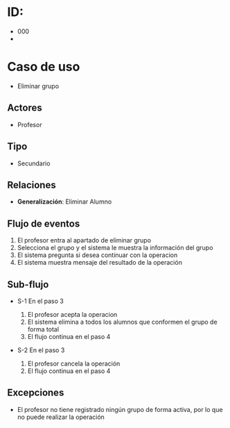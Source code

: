 # ID: 
- 000
- 
# Caso de uso        
 * Eliminar grupo
   
## Actores
  - Profesor
    
## Tipo
- Secundario

## Relaciones
- **Generalización**: Eliminar Alumno

## Flujo de eventos
1. El profesor entra al apartado de eliminar grupo
2. Selecciona el grupo y el sistema le muestra la información del grupo
3. El sistema pregunta si desea continuar con la operacion
4. El sistema muestra mensaje del resultado de la operación

## Sub-flujo
* S-1 En el paso 3
    1. El profesor acepta la operacion
    2. El sistema elimina a todos los alumnos que conformen el grupo de forma total
    3. El flujo continua en el paso 4
       
* S-2 En el paso 3
    1. El profesor cancela la operación
    2. El flujo continua en el paso 4

## Excepciones
- El profesor no tiene registrado ningún grupo de forma activa, por lo que no puede realizar la operación
